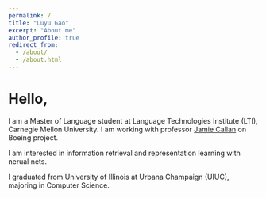 ```yaml
---
permalink: /
title: "Luyu Gao"
excerpt: "About me"
author_profile: true
redirect_from: 
  - /about/
  - /about.html
---
```


Hello,
======

I am a Master of Language student at Language Technologies Institute (LTI), Carnegie Mellon University. I am working with professor [Jamie Callan](http://www.cs.cmu.edu/~callan/) on Boeing project.

I am interested in information retrieval and representation learning with nerual nets.

I graduated from University of Illinois at Urbana Champaign (UIUC), majoring in Computer Science.
